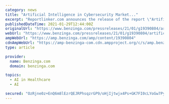 ```yaml
---
category: news
title: "Artificial Intelligence in Cybersecurity Market..."
excerpt: "Reportlinker.com announces the release of the report \"Artificial Intelligence in Cybersecurity Market Research Report"
publishedDateTime: 2021-01-29T12:44:00Z
originalUrl: "https://www.benzinga.com/pressreleases/21/01/g19390804/artificial-intelligence-in-cybersecurity-market-research-report-by-function-by-type-by-technology-"
webUrl: "https://www.benzinga.com/pressreleases/21/01/g19390804/artificial-intelligence-in-cybersecurity-market-research-report-by-function-by-type-by-technology-"
ampWebUrl: "https://amp.benzinga.com/amp/content/19390804"
cdnAmpWebUrl: "https://amp-benzinga-com.cdn.ampproject.org/c/s/amp.benzinga.com/amp/content/19390804"
type: article

provider:
  name: Benzinga.com
  domain: benzinga.com

topics:
  - AI in Healthcare
  - AI

secured: "OzRjne0z+EnQ6m8lEzrQEJRPhsqzrGP9/oHjIjtwjx4Ps+GK7FI0cLYoGw7PyuGbSBtkA8GPRZoX+INpBDSjR84bB4yM6T8oCpPp07K2cSEZHL+I1kqPGlsCQfyVHe/ofUiH76qkh1fNA0QaplilWAAFs0hDxciJGEkALmBh8Y0qJvNowg1FSQU+qidyY/rn4sntOb/uqtl2KgSUbGfcrVUFIZTWkI5I2VSv3SCXsHQiR8ZRi3tdo8NC5lhx8gw2SJ1i3O+GfDTWzGJ1Nn6N7fWoBxLB/VIPYQxh/Z23uOIlF5r0pIexUOKTCMGnVv2ztY5ZLUjnG6hrrfY1nuyvPNcMaWm4to3lpKGORDIJkSg=;32fp6dkHl0nZNseGMAyayQ=="
---
```


